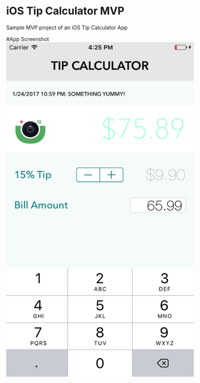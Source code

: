 # iOS Tip Calculator MVP
Sample MVP project of an iOS Tip Calculator App

#App Screenshot
![Alt text](/TipCalculator.png?raw=true "Screenshot")
